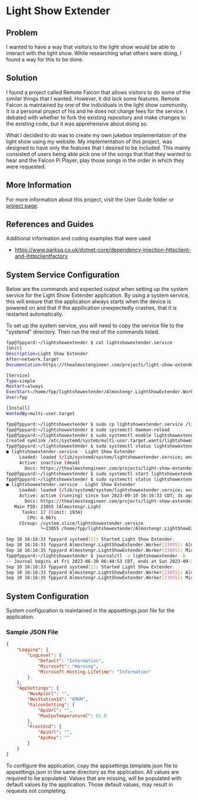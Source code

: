 # Light Show Extender

## Problem

I wanted to have a way that visitors to the light show would be able to interact with the light show. While researching what others were doing, I found a way for this to be done.

## Solution

I found a project called Remote Falcon that allows visitors to do some of the similar things that I wanted. However, it did lack some features. Remote Falcon is maintained by one of the individuals in the light show community. It is a personal project of his and he does not charge fees for the service. I debated with whether to fork the existing repository and make changes to the existing code, but it was apprehensive about doing so.

What I decided to do was to create my own jukebox implementation of the light show using my website. My implementation of this project, was designed to have only the features that I desired to be included. This mainly consisted of users being able pick one of the songs that that they wanted to hear and the Falcon Pi Player, play those songs in the order in which they were requested.

## More Information

For more information about this project, visit the User Guide folder or
[project page](https://thealmostengineer.com/projects/light-show-extender).

## References and Guides

Additional information and coding examples that were used 

* https://www.parksq.co.uk/dotnet-core/dependency-injection-httpclient-and-ihttpclientfactory




## System Service Configuration

Below are the commands and expected output when setting up the system service for the Light Show
Extender application. By using a system service, this will ensure that the application always starts when the
device is powered on and that if the appllication unexpectedly crashes, that it is restarted automatically.

To set up the system service, you will need to copy the service file to the "systemd" directory. Then run
the rest of the commands listed.

```sh
fpp@fppyard:~/lightshowextender $ cat lightshowextender.service
[Unit]
Description=Light Show Extender
After=network.target
Documentation=https://thealmostengineer.com/projects/light-show-extender

[Service]
Type=simple
Restart=always
ExecStart=/home/fpp/lightshowextender/Almostengr.LightShowExtender.Worker
User=fpp

[Install]
WantedBy=multi-user.target

fpp@fppyard:~/lightshowextender $ sudo cp lightshowextender.service /lib/systemd/system
fpp@fppyard:~/lightshowextender $ sudo systemctl daemon-reload
fpp@fppyard:~/lightshowextender $ sudo systemctl enable lightshowextender
Created symlink /etc/systemd/system/multi-user.target.wants/lightshowextender.service → /lib/systemd/system/lightshowextender.service.
fpp@fppyard:~/lightshowextender $ sudo systemctl status lightshowextender
● lightshowextender.service - Light Show Extender
     Loaded: loaded (/lib/systemd/system/lightshowextender.service; enabled; vendor preset: enabled)
     Active: inactive (dead)
       Docs: https://thealmostengineer.com/projects/light-show-extender
fpp@fppyard:~/lightshowextender $ sudo systemctl start lightshowextender
fpp@fppyard:~/lightshowextender $ sudo systemctl status lightshowextender
● lightshowextender.service - Light Show Extender
     Loaded: loaded (/lib/systemd/system/lightshowextender.service; enabled; vendor preset: enabled)
     Active: active (running) since Sun 2023-09-10 16:16:33 CDT; 3s ago
       Docs: https://thealmostengineer.com/projects/light-show-extender
   Main PID: 23055 (Almostengr.Ligh)
      Tasks: 17 (limit: 1934)
        CPU: 4.067s
     CGroup: /system.slice/lightshowextender.service
             └─23055 /home/fpp/lightshowextender/Almostengr.LightShowExtender.Worker

Sep 10 16:16:33 fppyard systemd[1]: Started Light Show Extender.
Sep 10 16:16:33 fppyard Almostengr.LightShowExtender.Worker[23055]: Almostengr.LightShowExtender.Worker, Version=2023.9.10.0, Culture=neutral, PublicKeyToken=null
Sep 10 16:16:35 fppyard Almostengr.LightShowExtender.Worker[23055]: Microsoft.Hosting.Lifetime[0] Application started. Hosting environment: Production; Content root path: /
fpp@fppyard:~/lightshowextender $ journalctl -u lightshowextender -b
-- Journal begins at Fri 2023-06-30 06:44:53 CDT, ends at Sun 2023-09-10 16:17:04 CDT. --
Sep 10 16:16:33 fppyard systemd[1]: Started Light Show Extender.
Sep 10 16:16:33 fppyard Almostengr.LightShowExtender.Worker[23055]: Almostengr.LightShowExtender.Worker, Version=2023.9.10.0, Culture=neutral, PublicKeyToken=null
Sep 10 16:16:35 fppyard Almostengr.LightShowExtender.Worker[23055]: Microsoft.Hosting.Lifetime[0] Application started. Hosting environment: Production; Content root path: /
```



## System Configuration

System configuration is maintained in the appsettings.json file for the application. 

### Sample JSON File

```json
{
    "Logging": {
        "LogLevel": {
            "Default": "Information",
            "Microsoft": "Warning",
            "Microsoft.Hosting.Lifetime": "Information"
        }
    },
    "AppSettings": {
        "NwsApiUrl": "",
        "NwsStationId": "KMGM",
        "FalconSetting": {
            "ApiUrl": "",
            "MaxCpuTemperatureC": 62.0
        },
        "FrontEnd": {
            "ApiUrl": "",
            "ApiKey": ""
        }
    }
}
```

To configure the application, copy the appsettings.template.json file to appsettings.json in the same 
directory as the application. 
All values are required to be populated. Values that are missing, will be populated with default values by
the application. Those default values, may result in requests not completing.
